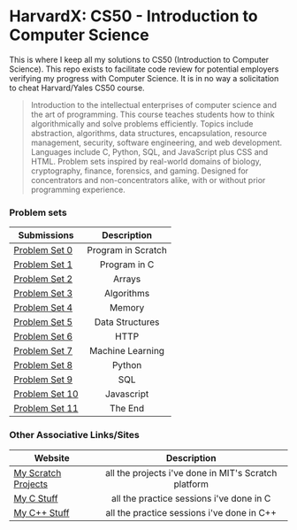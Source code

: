 <!-- https://github.com/adam-p/markdown-here/wiki/Markdown-Cheatsheet -->

HarvardX: CS50 - Introduction to Computer Science
=================
This is where I keep all my solutions to CS50 (Introduction to Computer Science). This repo exists to facilitate code review for potential employers verifying my progress with Computer Science. It is in no way a solicitation to cheat Harvard/Yales CS50 course.  
>Introduction to the intellectual enterprises of computer science and the art of programming. This course teaches students how to think algorithmically and solve problems efficiently. Topics include abstraction, algorithms, data structures, encapsulation, resource management, security, software engineering, and web development. Languages include C, Python, SQL, and JavaScript plus CSS and HTML. Problem sets inspired by real-world domains of biology, cryptography, finance, forensics, and gaming. Designed for concentrators and non-concentrators alike, with or without prior programming experience.

### Problem sets
| Submissions        | Description           |
| ------------- |:--------------------:|
| [Problem Set 0](https://scratch.mit.edu/projects/164751294/)     | Program in Scratch |
| [Problem Set 1](https://github.com/glennlopez/CS50.HarvardX/tree/master/pset1)     | Program in C |
| [Problem Set 2](https://github.com/glennlopez/CS50.HarvardX/tree/master/pset2)     | Arrays |
| [Problem Set 3](https://github.com/glennlopez/CS50.HarvardX/tree/master/pset3)     | Algorithms |
| [Problem Set 4](https://github.com/glennlopez/CS50.HarvardX/tree/master/pset4)     | Memory |
| [Problem Set 5](https://github.com/glennlopez/CS50.HarvardX/tree/master/pset5)     | Data Structures |
| [Problem Set 6](https://github.com/glennlopez/CS50.HarvardX/tree/master/pset6)     | HTTP |
| [Problem Set 7](https://github.com/glennlopez/CS50.HarvardX/tree/master/pset7)     | Machine Learning |
| [Problem Set 8](https://github.com/glennlopez/CS50.HarvardX/tree/master/pset8)     | Python |
| [Problem Set 9](https://github.com/glennlopez/CS50.HarvardX/tree/master/pset9)     | SQL |
| [Problem Set 10](https://github.com/glennlopez/CS50.HarvardX/tree/master/pset10)     | Javascript |
| [Problem Set 11](https://github.com/glennlopez/CS50.HarvardX/tree/master/pset11)     | The End |

### Other Associative Links/Sites
| Website        | Description           |
| ------------- |:--------------------:|
| [My Scratch Projects](https://scratch.mit.edu/users/glennlopez/)     | all the projects i've done in MIT's Scratch platform |
| [My C Stuff](https://github.com/glennlopez/Cpp.Playground/tree/master/c_practice)     | all the practice sessions i've done in C |
| [My C++ Stuff](https://github.com/glennlopez/Cpp.Playground/tree/master/cpp_practice)     | all the practice sessions i've done in C++ |
